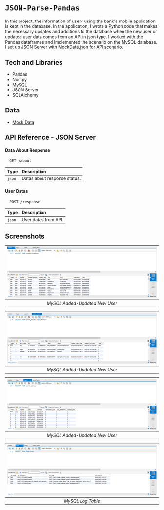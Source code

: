 
# `JSON-Parse-Pandas`
In this project, the information of users using the bank's mobile application is kept in the database. In 
the application, I wrote a Python code that makes the necessary updates and additions to the database 
when the new user or updated user data comes from an API in json type. I 
worked with the Pandas dataframes and implemented the scenario on the MySQL database. I set up 
JSON Server with MockData.json for API scenario.

## Tech and Libraries

- Pandas
- Numpy
- MySQL
- JSON Server
- SQLAlchemy



## Data

 - [Mock Data](MockData.json)

## API Reference - JSON Server

#### Data About Response

```http
  GET /about
```

| Type     | Description                |
| :------- | :------------------------- |
| `json` | Datas about response status. |

#### User Datas

```http
  POST /response
```

| Type     | Description                       |
| :------- | :-------------------------------- |
| `json` | User datas from API. |




## Screenshots

| ![mysql-add](screen-shots/mysql-add.png) |
| :--:|
| *MySQL Added-Updated New User* |

| ![mysql-add2](screen-shots/mysql-add2.png) |
| :--:|
| *MySQL Added-Updated New User* |

| ![mysql-add3](screen-shots/mysql-add3.png) |
| :--:|
| *MySQL Added-Updated New User* |

| ![mysql-add4](screen-shots/mysql-add4.png) |
| :--:|
| *MySQL Log Table* |

